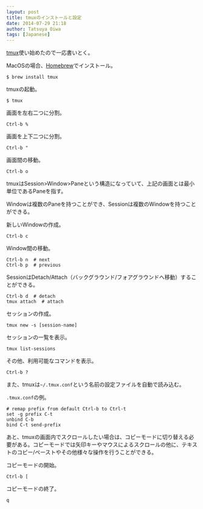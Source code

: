 ```yaml
---
layout: post
title: tmuxのインストールと設定
date: 2014-07-29 21:18
author: Tatsuya Oiwa
tags: [Japanese]
---
```


[tmux](http://tmux.sourceforge.net/)使い始めたので一応書いとく。

MacOSの場合、[Homebrew](http://brew.sh/)でインストール。

```
$ brew install tmux
```

tmuxの起動。

```
$ tmux
```

画面を左右二つに分割。

```
Ctrl-b %
```

画面を上下二つに分割。

```
Ctrl-b "
```

画面間の移動。

```
Ctrl-b o
```

tmuxはSession>Window>Paneという構造になっていて、上記の画面とは最小単位であるPaneを指す。

Windowは複数のPaneを持つことができ、Sessionは複数のWindowを持つことができる。

新しいWindowの作成。

```
Ctrl-b c
```

Window間の移動。

```
Ctrl-b n  # next
Ctrl-b p  # previous
```

SessionはDetach/Attach（バックグラウンド/フォアグラウンドへ移動）することができる。

```
Ctrl-b d  # detach
tmux attach  # attach
```

セッションの作成。

```
tmux new -s [session-name]
```

セッションの一覧を表示。

```
tmux list-sessions
```

その他、利用可能なコマンドを表示。

```
Ctrl-b ?
```

また、tmuxは`~/.tmux.conf`という名前の設定ファイルを自動で読み込む。

`.tmux.conf`の例。

```
# remap prefix from default Ctrl-b to Ctrl-t
set -g prefix C-t
unbind C-b
bind C-t send-prefix
```

あと、tmuxの画面内でスクロールしたい場合は、コピーモードに切り替える必要がある。コピーモードでは矢印キーやマウスによるスクロールの他に、テキストのコピー/ペーストやその他様々な操作を行うことができる。

コピーモードの開始。

```
Ctrl-b [
```

コピーモードの終了。

```
q
```
